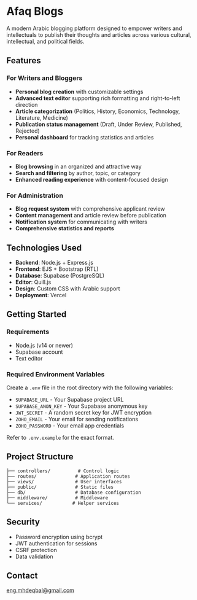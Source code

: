 # Afaq Blogs

A modern Arabic blogging platform designed to empower writers and intellectuals to publish their thoughts and articles across various cultural, intellectual, and political fields.

## Features

### For Writers and Bloggers
- **Personal blog creation** with customizable settings
- **Advanced text editor** supporting rich formatting and right-to-left direction
- **Article categorization** (Politics, History, Economics, Technology, Literature, Medicine)
- **Publication status management** (Draft, Under Review, Published, Rejected)
- **Personal dashboard** for tracking statistics and articles

### For Readers
- **Blog browsing** in an organized and attractive way
- **Search and filtering** by author, topic, or category
- **Enhanced reading experience** with content-focused design

### For Administration
- **Blog request system** with comprehensive applicant review
- **Content management** and article review before publication
- **Notification system** for communicating with writers
- **Comprehensive statistics and reports**

## Technologies Used

- **Backend**: Node.js + Express.js
- **Frontend**: EJS + Bootstrap (RTL)
- **Database**: Supabase (PostgreSQL)
- **Editor**: Quill.js
- **Design**: Custom CSS with Arabic support
- **Deployment**: Vercel

## Getting Started

### Requirements
- Node.js (v14 or newer)
- Supabase account
- Text editor

### Required Environment Variables
Create a `.env` file in the root directory with the following variables:
- `SUPABASE_URL` - Your Supabase project URL
- `SUPABASE_ANON_KEY` - Your Supabase anonymous key
- `JWT_SECRET` - A random secret key for JWT encryption
- `ZOHO_EMAIL` - Your email for sending notifications
- `ZOHO_PASSWORD` - Your email app credentials 

Refer to `.env.example` for the exact format.

## Project Structure

```
├── controllers/          # Control logic
├── routes/              # Application routes  
├── views/               # User interfaces
├── public/              # Static files
├── db/                  # Database configuration
├── middleware/          # Middleware
└── services/           # Helper services
```

## Security

- Password encryption using bcrypt
- JWT authentication for sessions
- CSRF protection
- Data validation

## Contact

eng.mhdeqbal@gmail.com